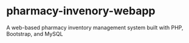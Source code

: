 # pharmacy-invenory-webapp
A web-based pharmacy inventory management system built with PHP, Bootstrap, and MySQL

